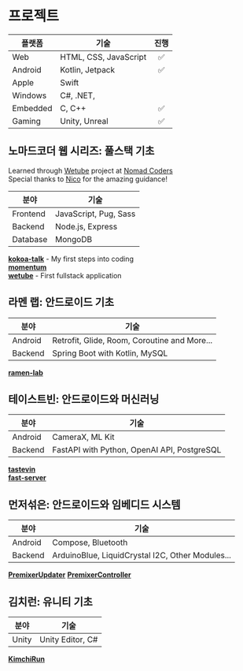 # 프로젝트

| 플랫폼   | 기술                  | 진행 |
| -------- | --------------------- | :--: |
| Web      | HTML, CSS, JavaScript |  ✅  |
| Android  | Kotlin, Jetpack       |  ✅  |
| Apple    | Swift                 |      |
| Windows  | C#, .NET,             |      |
| Embedded | C, C++                |  ✅  |
| Gaming   | Unity, Unreal         |  ✅  |

## 노마드코더 웹 시리즈: 풀스택 기초

Learned through [Wetube](https://github.com/yurucoder/wetube) project at [Nomad Coders](https://nomadcoders.co/wetube)  
Special thanks to [Nico](https://github.com/serranoarevalo) for the amazing guidance!

| 분야     | 기술                  |
| -------- | --------------------- |
| Frontend | JavaScript, Pug, Sass |
| Backend  | Node.js, Express      |
| Database | MongoDB               |

[**kokoa-talk**](https://github.com/yurucoder/kokoa-talk) - My first steps into coding  
[**momentum**](https://github.com/yurucoder/momentum)  
[**wetube**](https://github.com/yurucoder/wetube) - First fullstack application

## 라멘 랩: 안드로이드 기초

| 분야    | 기술                                         |
| ------- | -------------------------------------------- |
| Android | Retrofit, Glide, Room, Coroutine and More... |
| Backend | Spring Boot with Kotlin, MySQL               |

[**ramen-lab**](https://github.com/yurucoder/ramen-lab)

## 테이스트빈: 안드로이드와 머신러닝

| 분야    | 기술                                        |
| ------- | ------------------------------------------- |
| Android | CameraX, ML Kit                             |
| Backend | FastAPI with Python, OpenAI API, PostgreSQL |

[**tastevin**](https://github.com/yurucoder/tastevin)  
[**fast-server**](https://github.com/yurucoder/fast-server)

## 먼저섞은: 안드로이드와 임베디드 시스템

| 분야    | 기술                                             |
| ------- | ------------------------------------------------ |
| Android | Compose, Bluetooth                               |
| Backend | ArduinoBlue, LiquidCrystal I2C, Other Modules... |

[**PremixerUpdater**](https://github.com/yurucoder/PremixerUpdater)
[**PremixerController**](https://github.com/yurucoder/PremixerController)

## 김치런: 유니티 기초

| 분야  | 기술             |
| ----- | ---------------- |
| Unity | Unity Editor, C# |

[**KimchiRun**](https://github.com/yurucoder/KimchiRun)
